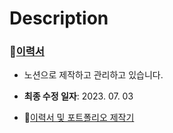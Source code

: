 # Description

### 🔗[이력서](https://taemobang.notion.site/Taemo-Bang-513d48d1b7414ae8a0b92dbe6b07f737)

- 노션으로 제작하고 관리하고 있습니다.

- **최종 수정 일자**: 2023. 07. 03

- 🔗[이력서 및 포트폴리오 제작기](https://www.taemobang.com/posts/2022-06-08-monthly-memory-202204/)
